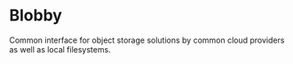 # Blobby

Common interface for object storage solutions by common cloud providers as well as local filesystems.
